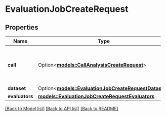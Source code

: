 # EvaluationJobCreateRequest

## Properties

Name | Type | Description | Notes
------------ | ------------- | ------------- | -------------
**call** | Option<[**models::CallAnalysisCreateRequest**](CallAnalysisCreateRequest.md)> | Single call to evaluate (use either call or dataset, not both) | [optional]
**dataset** | Option<[**models::EvaluationJobCreateRequestDataset**](EvaluationJobCreateRequest_dataset.md)> |  | [optional]
**evaluators** | [**models::EvaluationJobCreateRequestEvaluators**](EvaluationJobCreateRequest_evaluators.md) |  | 

[[Back to Model list]](../README.md#documentation-for-models) [[Back to API list]](../README.md#documentation-for-api-endpoints) [[Back to README]](../README.md)



